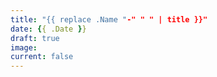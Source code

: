 ```yaml
---
title: "{{ replace .Name "-" " " | title }}"
date: {{ .Date }}
draft: true
image:
current: false
---
```

